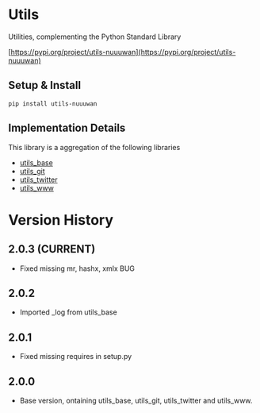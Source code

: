 # Utils

Utilities, complementing the Python Standard Library

[https://pypi.org/project/utils-nuuuwan](https://pypi.org/project/utils-nuuuwan)

## Setup & Install

```
pip install utils-nuuuwan
```

## Implementation Details

This library is a aggregation of the following libraries

* [utils_base](https://pypi.org/project/utils_base-nuuuwan/)
* [utils_git](https://pypi.org/project/utils_git-nuuuwan/)
* [utils_twitter](https://pypi.org/project/utils_twitter-nuuuwan/)
* [utils_www](https://pypi.org/project/utils_www-nuuuwan/)

# Version History

## 2.0.3 (CURRENT)
* Fixed missing mr, hashx, xmlx BUG

## 2.0.2
* Imported _log from utils_base

## 2.0.1 
* Fixed missing requires in setup.py

## 2.0.0
* Base version, ontaining utils_base, utils_git, utils_twitter and utils_www.